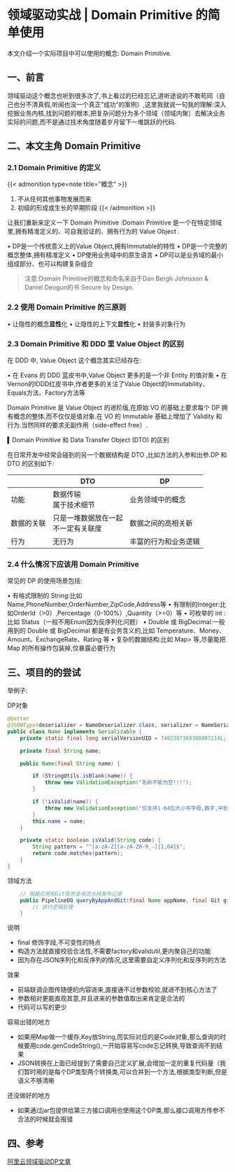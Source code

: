 # 领域驱动实战 | Domain Primitive 的简单使用

本文介绍一个实际项目中可以使用的概念: Domain Primitive.

<!--more-->

## 一、前言

领域驱动这个概念也听到很多次了,书上看过的已经忘记,道听途说的不敢苟同（自己也分不清真假,听闻也没一个真正”成功“的案例）,这里我就说一句我的理解:深入挖掘业务内核,找到问题的根本,把复杂问题分为多个领域（领域内聚）去解决业务实际的问题,而不是通过技术角度随着岁月留下一堆跳跃的代码.

## 二、本文主角 Domain Primitive

### 2.1 Domain Primitive 的定义

{{< admonition type=note title="概念" >}}
1. 不从任何其他事物发展而来
2. 初级的形成或生长的早期阶段
{{< /admonition >}}

让我们重新来定义一下 Domain Primitive :Domain Primitive 是一个在特定领域里,拥有精准定义的、可自我验证的、拥有行为的 Value Object .

• DP是一个传统意义上的Value Object,拥有Immutable的特性
• DP是一个完整的概念整体,拥有精准定义
• DP使用业务域中的原生语言
• DP可以是业务域的最小组成部分、也可以构建复杂组合

> 注意:Domain Primitive的概念和命名来自于Dan Bergh Johnsson & Daniel Deogun的书 Secure by Design.

### 2.2 使用 Domain Primitive 的三原则

• 让隐性的概念**显性**化
• 让隐性的上下文**显性**化
• 封装多对象行为

### 2.3 Domain Primitive 和 DDD 里 Value Object 的区别

在 DDD 中, Value Object 这个概念其实已经存在:

• 在 Evans 的 DDD 蓝皮书中,Value Object 更多的是一个非 Entity 的值对象
• 在Vernon的IDDD红皮书中,作者更多的关注了Value Object的Immutability、Equals方法、Factory方法等

Domain Primitive 是 Value Object 的进阶版,在原始 VO 的基础上要求每个 DP 拥有概念的整体,而不仅仅是值对象.在 VO 的 Immutable 基础上增加了 Validity 和行为.当然同样的要求无副作用（side-effect free）.

▍Domain Primitive 和 Data Transfer Object (DTO) 的区别

在日常开发中经常会碰到的另一个数据结构是 DTO ,比如方法的入参和出参.DP 和 DTO 的区别如下:

|            | DTO                                      | DP                   |
| ---------- | ---------------------------------------- | -------------------- |
| 功能       | 数据传输<br />属于技术细节               | 业务领域中的概念     |
| 数据的关联 | 只是一堆数据放在一起<br />不一定有关联度 | 数据之间的高相关新   |
| 行为       | 无行为                                   | 丰富的行为和业务逻辑 |

### 2.4 什么情况下应该用 Domain Primitive

常见的 DP 的使用场景包括:

• 有格式限制的 String:比如Name,PhoneNumber,OrderNumber,ZipCode,Address等
• 有限制的Integer:比如OrderId（>0）,Percentage（0-100%）,Quantity（>=0）等
• 可枚举的 int :比如 Status（一般不用Enum因为反序列化问题）
• Double 或 BigDecimal:一般用到的 Double 或 BigDecimal 都是有业务含义的,比如 Temperature、Money、Amount、ExchangeRate、Rating 等
• 复杂的数据结构:比如 Map> 等,尽量能把 Map 的所有操作包装掉,仅暴露必要行为

## 三、项目的的尝试

举例子:

DP对象

```java
@Getter
@JSONType(deserializer = NameDeserializer.class, serializer = NameSerializer.class)
public class Name implements Serializable {
    private static final long serialVersionUID = 7482387369308807214L;

    private final String name;

    public Name(final String name) {

        if (StringUtils.isBlank(name)) {
            throw new ValidationException("名称不能为空!!!");
        }

        if (!isValid(name)) {
            throw new ValidationException("仅支持1-64位大小写字母,数字,中划线和下划线组成,必须字母开头!!!");
        }
        this.name = name;
    }

    private static boolean isValid(String code) {
        String pattern = "^[a-zA-Z][a-zA-Z0-9_-]{1,64}$";
        return code.matches(pattern);
    }
}
```

领域方法

```java
    // 根据应用和Git信息查询流水线发布记录
    public PipelineDO queryByAppAndGit(final Name appName, final Git git) {
        // 进行逻辑处理
    }
```

说明

- final 修饰字段,不可变性的特点
- 构造方法就直接校验合法性,不需要factory和validutil,更内聚自己的功能
- 因为存在JSON序列化和反序列的情况,这里需要自定义序列化和反序列的方法

效果

- 前端联调企图传随便的内容进来,直接通不过参数校验,就进不到核心方法了
- 参数相对更能直观其意,并且进来的参数值取出来肯定是合法的
- 代码可以写的更少

容易出错的地方

- 如果用Map做一个缓存,Key放String,而实际对应的是Code对象,那么查询的时候要用code.genCodeString(),一开始容易写code忘记转换,导致查询不到结果
- JSON转换在上面已经提到了需要自己定义扩展,会增加一定的重复代码量（我们暂时用的是每个DP类型两个转换类,可以合并到一个方法,根据类型判断,但是语义不够清晰

还没做好的地方

- 如果通过jar包提供给第三方接口调用也使用这个DP类,那么接口调用方传参不合法的时候就会报错

## 四、参考

[阿里云领域驱动DP文章](https://developer.aliyun.com/article/716908?spm=a2c6h.12873581.0.0.41f165c3iAKf34&groupCode=taobaotech)


<!-- ## 工作中的日常吐槽

> 和本文无关

项目接口定义的参数是page和length,进行联调的过程中,前端同学钉钉发来问page是否是0,10,20？,这让我楞了一下,怎么页码无中生有起飞了,于是找前端同学沟通了解到page对他们来讲起始位置（他们之前一直是这样做的,说让后端方便点）,我心里想怎么把limit给搞出来了,涨见识了.

因为前端告知比较麻烦,乐于助人的我就上线了,我第一时间考虑用构造函数接受这两个参数处理,但是我之前把分页对象的属性抽象到了QueryParams,让所有的BaseEntity都继承了,我用了实体对象就没法通过构造函数,委屈求全临时加了个属性去操作,如下:

```java
    /**
     * 起始位置,为前端特意定制
     */
    @JSONField(serialize = false)
    protected Integer startIndex = 0;

    /**
     * 必须用在 setPageSize 之后
     * 设置分页起始位置
     *
     * @param startIndex 分页起始位置
     */
    public void setStartIndex(Integer startIndex) {
        this.startIndex = startIndex;
        pageNumber();
    }

    private void pageNumber() {
        // 0的话不用处理
        if (startIndex <= 0) {
            startIndex = 0;
            return;
        }

        if (startIndex % pageSize != 0) {
            throw new RuntimeException("非法的分页起始位置");
        }

        // 计算页码
        this.pageNumber = startIndex / pageSize + 1;
    }
``` -->

